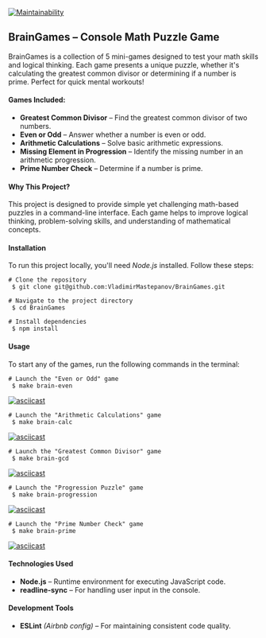 [![Maintainability](https://api.codeclimate.com/v1/badges/bbbb83a4486c81a7f1e7/maintainability)](https://codeclimate.com/github/VladimirMastepanov/Brain-Games/maintainability)

## BrainGames – Console Math Puzzle Game

BrainGames is a collection of 5 mini-games designed to test your math skills and logical thinking. Each game presents a unique puzzle, whether it's calculating the greatest common divisor or determining if a number is prime. Perfect for quick mental workouts!

#### Games Included:
* **Greatest Common Divisor** – Find the greatest common divisor of two numbers.
* **Even or Odd** – Answer whether a number is even or odd.
* **Arithmetic Calculations** – Solve basic arithmetic expressions.
* **Missing Element in Progression** – Identify the missing number in an arithmetic progression.
* **Prime Number Check** – Determine if a number is prime.

#### Why This Project?
This project is designed to provide simple yet challenging math-based puzzles in a command-line interface. Each game helps to improve logical thinking, problem-solving skills, and understanding of mathematical concepts.

#### Installation
To run this project locally, you'll need *Node.js* installed. Follow these steps:

```
# Clone the repository
 $ git clone git@github.com:VladimirMastepanov/BrainGames.git

# Navigate to the project directory
 $ cd BrainGames

# Install dependencies
 $ npm install
```

#### Usage
To start any of the games, run the following commands in the terminal:

```
# Launch the "Even or Odd" game
 $ make brain-even
```
[![asciicast](https://asciinema.org/a/s6rDIVAasLUiUIlK9DIiWD8od.svg)](https://asciinema.org/a/s6rDIVAasLUiUIlK9DIiWD8od)

```
# Launch the "Arithmetic Calculations" game
 $ make brain-calc
 ```
[![asciicast](https://asciinema.org/a/T0Mkn6u5BtZSxeTWJMnSoADxA.svg)](https://asciinema.org/a/T0Mkn6u5BtZSxeTWJMnSoADxA)

```
# Launch the "Greatest Common Divisor" game
 $ make brain-gcd
 ```
 [![asciicast](https://asciinema.org/a/b48gyTXphHIjWRT2dPadlIdkN.svg)](https://asciinema.org/a/b48gyTXphHIjWRT2dPadlIdkN)

```
# Launch the "Progression Puzzle" game
 $ make brain-progression
 ```
[![asciicast](https://asciinema.org/a/ig2rQVg0Ly4jnXhX4OtyMpt1f.svg)](https://asciinema.org/a/ig2rQVg0Ly4jnXhX4OtyMpt1f)

```
# Launch the "Prime Number Check" game
 $ make brain-prime
```
[![asciicast](https://asciinema.org/a/UnkgtsXZKh9VRnyMJgt9H0yXP.svg)](https://asciinema.org/a/UnkgtsXZKh9VRnyMJgt9H0yXP)

#### Technologies Used
* **Node.js** – Runtime environment for executing JavaScript code.
* **readline-sync** – For handling user input in the console.
#### Development Tools
* **ESLint** *(Airbnb config)* – For maintaining consistent code quality.